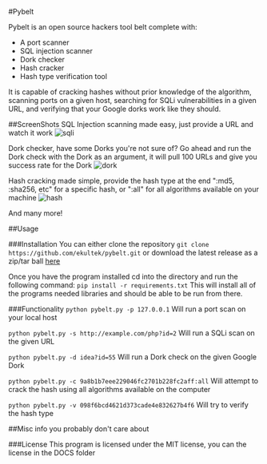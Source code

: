 #Pybelt

Pybelt is an open source hackers tool belt complete with:

 - A port scanner
 - SQL injection scanner
 - Dork checker
 - Hash cracker
 - Hash type verification tool
 
It is capable of cracking hashes without prior knowledge of the algorithm, scanning ports on a given host, searching for SQLi vulnerabilities in a given URL, and verifying that your Google dorks work like they should.

##ScreenShots
SQL Injection scanning made easy, just provide a URL and watch it work
![sqli](https://s29.postimg.org/vgufri8uf/sqli_scan.png)

Dork checker, have some Dorks you're not sure of? Go ahead and run the Dork check with the Dork as an argument, it will pull 100 URLs and give you success rate for the Dork
![dork](https://s29.postimg.org/m58dujwav/dork_scan.png)

Hash cracking made simple, provide the hash type at the end ":md5, :sha256, etc" for a specific hash, or ":all" for all algorithms available on your machine
![hash](https://s29.postimg.org/802ksqn9j/hash_cracking.png)

And many more!

##Usage

###Installation
You can either clone the repository 
`git clone https://github.com/ekultek/pybelt.git`
or download the latest release as a zip/tar ball [here](https://github.com/Ekultek/PyBelt/releases/tag/1.0)


Once you have the program installed cd into the directory and run the following command:
`pip install -r requirements.txt`
This will install all of the programs needed libraries and should be able to be run from there.
 
###Functionality
`python pybelt.py -p 127.0.0.1` Will run a port scan on your local host

`python pybelt.py -s http://example.com/php?id=2` Will run a SQLi scan on the given URL

`python pybelt.py -d idea?id=55` Will run a Dork check on the given Google Dork

`python pybelt.py -c 9a8b1b7eee229046fc2701b228fc2aff:all` Will attempt to crack the hash using all algorithms available on the computer

`python pybelt.py -v 098f6bcd4621d373cade4e832627b4f6` Will try to verify the hash type

##Misc info you probably don't care about
 
###License
This program is licensed under the MIT license, you can the license in the DOCS folder
